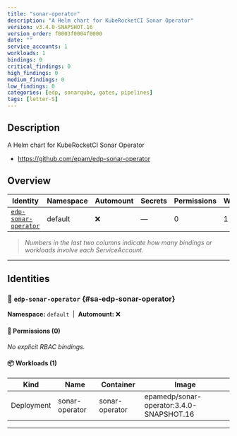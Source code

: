 ```yaml
---
title: "sonar-operator"
description: "A Helm chart for KubeRocketCI Sonar Operator"
version: v3.4.0-SNAPSHOT.16
version_order: f0003f0004f0000
date: ""
service_accounts: 1
workloads: 1
bindings: 0
critical_findings: 0
high_findings: 0
medium_findings: 0
low_findings: 0
categories: [edp, sonarqube, gates, pipelines]
tags: [letter-S]
---
```


## Description

A Helm chart for KubeRocketCI Sonar Operator

- https://github.com/epam/edp-sonar-operator

## Overview

| Identity                                       | Namespace | Automount | Secrets | Permissions | Workloads | Risk |
| ---------------------------------------------- | --------- | --------- | ------- | ----------- | --------- | ---- |
| [`edp-sonar-operator`](#sa-edp-sonar-operator) | default   | ❌        | —       | 0           | 1         | —    |

> _Numbers in the last two columns indicate how many bindings or workloads involve each ServiceAccount._

---

## Identities

### 🤖 `edp-sonar-operator` {#sa-edp-sonar-operator}

**Namespace:** `default`  |  **Automount:** ❌

#### 🔑 Permissions (0)

_No explicit RBAC bindings._

#### 📦 Workloads (1)

| Kind       | Name           | Container      | Image                                    |
| ---------- | -------------- | -------------- | ---------------------------------------- |
| Deployment | sonar-operator | sonar-operator | epamedp/sonar-operator:3.4.0-SNAPSHOT.16 |

---
